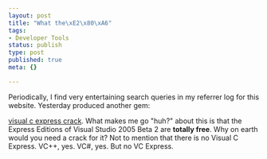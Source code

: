 ```yaml
--- 
layout: post
title: "What the\xE2\x80\xA6"
tags: 
- Developer Tools
status: publish
type: post
published: true
meta: {}

---
```

Periodically, I find very entertaining search queries in my referrer log for this website. Yesterday produced another gem:

  <a href="http://www.google.com/search?hl=en&q=visual+c+express+crack&btnG=Google+Search">visual c express crack</a>. What makes me go "huh?" about this is that the Express Editions of Visual Studio 2005 Beta 2 are <b>totally free</b>. Why on earth would you need a crack for it? Not to mention that there is no Visual C Express. VC++, yes. VC#, yes. But no VC Express.
